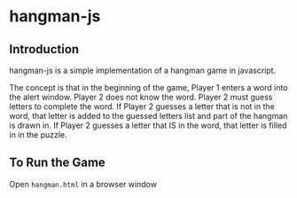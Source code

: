 # hangman-js

## Introduction
hangman-js is a simple implementation of a hangman game in javascript.

The concept is that in the beginning of the game, Player 1 enters a word into the alert window.
Player 2 does not know the word. Player 2 must guess letters to complete the word.
If Player 2 guesses a letter that is not in the word, that letter is added to the guessed letters list
and part of the hangman is drawn in. If Player 2 guesses a letter that IS in the word, that letter is filled in in the puzzle.

## To Run the Game
Open `hangman.html` in a browser window

